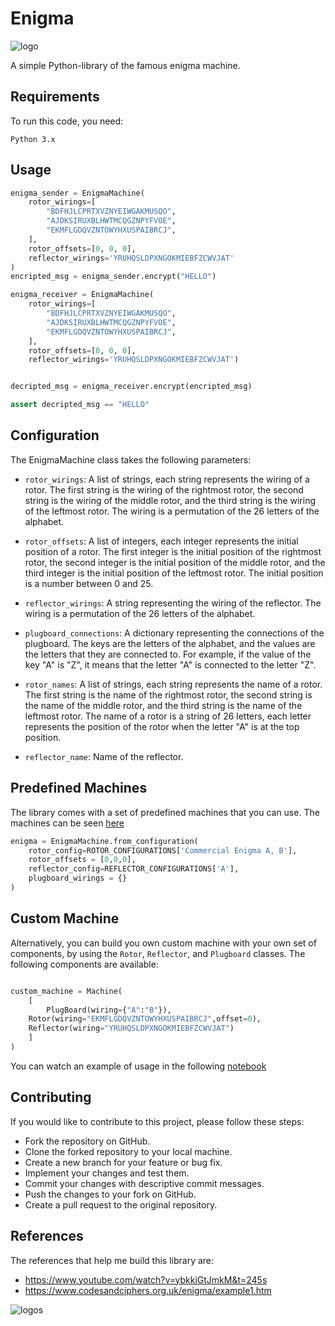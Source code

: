 # Enigma


![logo](logos/white.png)

A simple Python-library of the famous enigma machine.

## Requirements

To run this code, you need:

    Python 3.x

## Usage


```python
enigma_sender = EnigmaMachine(
    rotor_wirings=[
        "BDFHJLCPRTXVZNYEIWGAKMUSQO",
        "AJDKSIRUXBLHWTMCQGZNPYFVOE",
        "EKMFLGDQVZNTOWYHXUSPAIBRCJ",
    ],
    rotor_offsets=[0, 0, 0],
    reflector_wirings='YRUHQSLDPXNGOKMIEBFZCWVJAT'
)
encripted_msg = enigma_sender.encrypt("HELLO")

enigma_receiver = EnigmaMachine(
    rotor_wirings=[
        "BDFHJLCPRTXVZNYEIWGAKMUSQO",
        "AJDKSIRUXBLHWTMCQGZNPYFVOE",
        "EKMFLGDQVZNTOWYHXUSPAIBRCJ",
    ],
    rotor_offsets=[0, 0, 0],
    reflector_wirings='YRUHQSLDPXNGOKMIEBFZCWVJAT')


decripted_msg = enigma_receiver.encrypt(encripted_msg)

assert decripted_msg == "HELLO"

```

## Configuration

The EnigmaMachine class takes the following parameters:
* `rotor_wirings`:  A list of strings, each string represents the wiring of a rotor. The first string is the wiring of the rightmost rotor, the second string is the wiring of the middle rotor, and the third string is the wiring of the leftmost rotor. The wiring is a permutation of the 26 letters of the alphabet.

* `rotor_offsets`: A list of integers, each integer represents the initial position of a rotor. The first integer is the initial position of the rightmost rotor, the second integer is the initial position of the middle rotor, and the third integer is the initial position of the leftmost rotor. The initial position is a number between 0 and 25.

* `reflector_wirings`: A string representing the wiring of the reflector. The wiring is a permutation of the 26 letters of the alphabet.

* `plugboard_connections`: A dictionary representing the connections of the plugboard. The keys are the letters of the alphabet, and the values are the letters that they are connected to. For example, if the value of the key "A" is "Z", it means that the letter "A" is connected to the letter "Z".

* `rotor_names`: A list of strings, each string represents the name of a rotor. The first string is the name of the rightmost rotor, the second string is the name of the middle rotor, and the third string is the name of the leftmost rotor. The name of a rotor is a string of 26 letters, each letter represents the position of the rotor when the letter "A" is at the top position.

* `reflector_name`: Name of the reflector.

## Predefined Machines

The library comes with a set of predefined machines that you can use. The machines can be seen [here](./enigma/configurations.py)

```python
enigma = EnigmaMachine.from_configuration(
    rotor_config=ROTOR_CONFIGURATIONS['Commercial Enigma A, B'],
    rotor_offsets = [0,0,0],
    reflector_config=REFLECTOR_CONFIGURATIONS['A'],
    plugboard_wirings = {}
)
```



## Custom Machine

Alternatively, you can build you own custom machine with your own set of components, by using the `Rotor`, `Reflector`, and `Plugboard` classes. The following components are available:


```python

custom_machine = Machine(
    [
        PlugBoard(wiring={"A":"B"}),
    Rotor(wiring="EKMFLGDQVZNTOWYHXUSPAIBRCJ",offset=0),
    Reflector(wiring="YRUHQSLDPXNGOKMIEBFZCWVJAT")
    ]
)
```

You can watch an example of usage in the following [notebook](examples.ipynb)


## Contributing

If you would like to contribute to this project, please follow these steps:

- Fork the repository on GitHub.
- Clone the forked repository to your local machine.
- Create a new branch for your feature or bug fix.
- Implement your changes and test them.
- Commit your changes with descriptive commit messages.
- Push the changes to your fork on GitHub.
- Create a pull request to the original repository.


## References

The references that help me build this library are:
- https://www.youtube.com/watch?v=ybkkiGtJmkM&t=245s
- https://www.codesandciphers.org.uk/enigma/example1.htm

![logos](logos/black.png)
